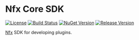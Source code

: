# Nfx Core SDK
[![License](https://img.shields.io/github/license/nfx-framework/SDK.Core.svg)](LICENSE)
[![Build Status](https://img.shields.io/github/actions/workflow/status/nfx-framework/SDK.Core/ci.yml?branch=master&label=actions)](https://github.com/nfx-framework/SDK.Core/actions)
[![NuGet Version](https://img.shields.io/nuget/v/Nfx/SDK.Core.svg)](https://www.nuget.org/packages/Nfx.SDK.Core)
[![Release Version](https://img.shields.io/github/release/nfx-framework/SDK.Core/all.svg)](https://github.com/nfx-framework/SDK.Core/releases)

[Nfx](https://nfx.io/) SDK for developing plugins.
